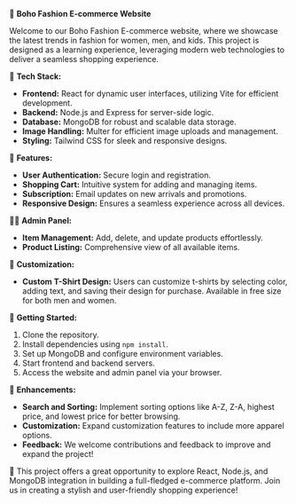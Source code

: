 🌟 **Boho Fashion E-commerce Website**

Welcome to our Boho Fashion E-commerce website, where we showcase the latest trends in fashion for women, men, and kids. This project is designed as a learning experience, leveraging modern web technologies to deliver a seamless shopping experience.

🔧 **Tech Stack:**
- **Frontend:** React for dynamic user interfaces, utilizing Vite for efficient development.
- **Backend:** Node.js and Express for server-side logic.
- **Database:** MongoDB for robust and scalable data storage.
- **Image Handling:** Multer for efficient image uploads and management.
- **Styling:** Tailwind CSS for sleek and responsive designs.

🛒 **Features:**
- **User Authentication:** Secure login and registration.
- **Shopping Cart:** Intuitive system for adding and managing items.
- **Subscription:** Email updates on new arrivals and promotions.
- **Responsive Design:** Ensures a seamless experience across all devices.

👩‍💼 **Admin Panel:**
- **Item Management:** Add, delete, and update products effortlessly.
- **Product Listing:** Comprehensive view of all available items.

🎨 **Customization:**
- **Custom T-Shirt Design:** Users can customize t-shirts by selecting color, adding text, and saving their design for purchase. Available in free size for both men and women.

🚀 **Getting Started:**
1. Clone the repository.
2. Install dependencies using `npm install`.
3. Set up MongoDB and configure environment variables.
4. Start frontend and backend servers.
5. Access the website and admin panel via your browser.

🌟 **Enhancements:**
- **Search and Sorting:** Implement sorting options like A-Z, Z-A, highest price, and lowest price for better browsing.
- **Customization:** Expand customization features to include more apparel options.
- **Feedback:** We welcome contributions and feedback to improve and expand the project!

🎉 This project offers a great opportunity to explore React, Node.js, and MongoDB integration in building a full-fledged e-commerce platform. Join us in creating a stylish and user-friendly shopping experience!
